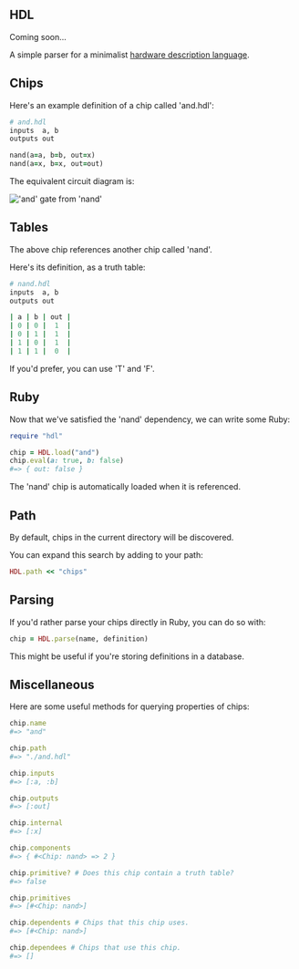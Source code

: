 ## HDL

Coming soon...

A simple parser for a minimalist [hardware description language](http://en.wikipedia.org/wiki/Hardware_description_language).

## Chips

Here's an example definition of a chip called 'and.hdl':

```ruby
# and.hdl
inputs  a, b
outputs out

nand(a=a, b=b, out=x)
nand(a=x, b=x, out=out)
```

The equivalent circuit diagram is:

!['and' gate from 'nand'](http://upload.wikimedia.org/wikipedia/commons/1/16/AND_from_NAND.svg)

## Tables

The above chip references another chip called 'nand'.

Here's its definition, as a truth table:

```ruby
# nand.hdl
inputs  a, b
outputs out

| a | b | out |
| 0 | 0 |  1  |
| 0 | 1 |  1  |
| 1 | 0 |  1  |
| 1 | 1 |  0  |
```

If you'd prefer, you can use 'T' and 'F'.

## Ruby

Now that we've satisfied the 'nand' dependency, we can write some Ruby:

```ruby
require "hdl"

chip = HDL.load("and")
chip.eval(a: true, b: false)
#=> { out: false }
```

The 'nand' chip is automatically loaded when it is referenced.

## Path

By default, chips in the current directory will be discovered.

You can expand this search by adding to your path:

```ruby
HDL.path << "chips"
```

## Parsing

If you'd rather parse your chips directly in Ruby, you can do so with:

```ruby
chip = HDL.parse(name, definition)
```

This might be useful if you're storing definitions in a database.

## Miscellaneous

Here are some useful methods for querying properties of chips:

```ruby
chip.name
#=> "and"

chip.path
#=> "./and.hdl"

chip.inputs
#=> [:a, :b]

chip.outputs
#=> [:out]

chip.internal
#=> [:x]

chip.components
#=> { #<Chip: nand> => 2 }

chip.primitive? # Does this chip contain a truth table?
#=> false

chip.primitives
#=> [#<Chip: nand>]

chip.dependents # Chips that this chip uses.
#=> [#<Chip: nand>]

chip.dependees # Chips that use this chip.
#=> []
```
